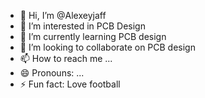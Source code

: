 - 👋 Hi, I’m @Alexeyjaff
- 👀 I’m interested in PCB Design
- 🌱 I’m currently learning PCB design
- 💞️ I’m looking to collaborate on PCB design
- 📫 How to reach me ...
- 😄 Pronouns: ...
- ⚡ Fun fact: Love football

<!---
Alexeyjaff/Alexeyjaff is a ✨ special ✨ repository because its `README.md` (this file) appears on your GitHub profile.
You can click the Preview link to take a look at your changes.
--->
